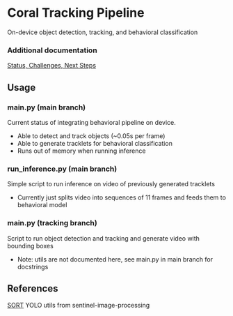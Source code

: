 # Coral Tracking Pipeline 
On-device object detection, tracking, and behavioral classification

### Additional documentation
[Status, Challenges, Next Steps](https://docs.google.com/document/d/1DR68MHHCU__imOpU9BR54bHQwtUggSJWpgb94p7BdeM/edit?usp=sharing)

## Usage

### main.py (main branch)
Current status of integrating behavioral pipeline on device. 
- Able to detect and track objects (~0.05s per frame)
- Able to generate tracklets for behavioral classification
- Runs out of memory when running inference

### run_inference.py (main branch)
Simple script to run inference on video of previously generated tracklets
- Currently just splits video into sequences of 11 frames and feeds them to behavioral model

### main.py (tracking branch)
Script to run object detection and tracking and generate video with bounding boxes
- Note: utils are not documented here, see main.py in main branch for docstrings

## References
[SORT](https://github.com/abewley/sort)
YOLO utils from sentinel-image-processing

